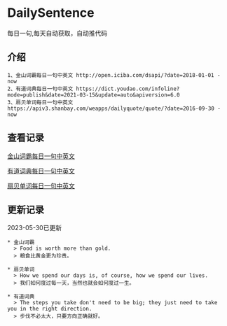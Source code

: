 # DailySentence

每日一句,每天自动获取，自动推代码

## 介绍

```
1、金山词霸每日一句中英文 http://open.iciba.com/dsapi/?date=2018-01-01 - now
2、有道词典每日一句中英文 https://dict.youdao.com/infoline?mode=publish&date=2021-03-15&update=auto&apiversion=6.0
3、扇贝单词每日一句中英文 https://apiv3.shanbay.com/weapps/dailyquote/quote/?date=2016-09-30 - now
```

## 查看记录

[金山词霸每日一句中英文](./data/iciba/)

[有道词典每日一句中英文](./data/youdao/)

[扇贝单词每日一句中英文](./data/shanbay/)

## 更新记录
2023-05-30已更新 
```
* 金山词霸
  > Food is worth more than gold.
  > 粮食比黄金更为珍贵。

* 扇贝单词
  > How we spend our days is, of course, how we spend our lives.
  > 我们如何度过每一天，当然也就会如何度过一生。

* 有道词典
  > The steps you take don't need to be big; they just need to take you in the right direction.
  > 步伐不必太大，只要方向正确就好。

```
